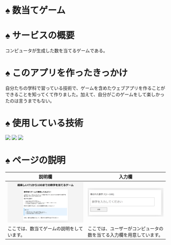 # ♠ 数当てゲーム

# ♠ サービスの概要

コンピュータが生成した数を当てるゲームである。

# ♠ このアプリを作ったきっかけ

自分たちの学科で習っている技術で、ゲームを含めたウェブアプリを作ることができることを知ってくて作りました。加えて、自分がこのゲームをして楽しかったのは言うまでもない。

# ♠ 使用している技術

<img src="https://img.shields.io/badge/-Html5-E34F26.svg?logo=html5&style=plastic"> 
<img src="https://img.shields.io/badge/-Css3-1572B6.svg?logo=css3&style=plastic">
<img src="https://img.shields.io/badge/-Javascript-F7DF1E.svg?logo=javascript&style=plastic">

# ♠ ページの説明

| 説明欄                                     | 入力欄                                                               |
| ------------------------------------------ | -------------------------------------------------------------------- |
| ![紹介](./images/説明欄.png)               | ![入力欄](./images/入力欄.png)                                       |
| ここでは、数当てゲームの説明をしています。 | ここでは、ユーザーがコンピュータの数を当てる入力欄を用意しています。 |
